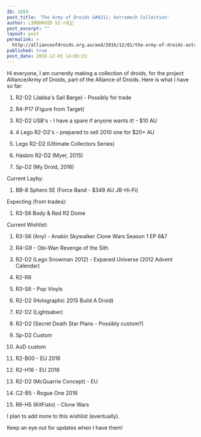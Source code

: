```yaml
---
ID: 1859
post_title: 'The Army of Droids &#8211; Astromech Collection'
author: LIMODROID S2-rd🔭🔬
post_excerpt: ""
layout: post
permalink: >
  http://allianceofdroids.org.au/aod/2016/12/01/the-army-of-droids-astromech-collection/
published: true
post_date: 2016-12-01 14:05:23
---
```

Hi everyone, I am currently making a collection of droids, for the project Alliance/Army of Droids, part of the Alliance of Droids. Here is what I have so far:

1. R2-D2 (Jabba's Sail Barge) - Possibly for trade

2. R4-P17 (Figure from Target)

3. R2-D2 USB's - I have a spare if anyone wants it! - $10 AU

4. 4 Lego R2-D2's - prepared to sell 2010 one for $20+ AU

5. Lego R2-D2 (Ultimate Collectors Series)

6. Hasbro R2-D2 (Myer, 2015)

7. Sp-D2 (My Droid, 2016)

Current Layby:

1. BB-8 Sphero SE (Force Band - $349 AU JB-Hi-Fi)

Expecting (from trades):

1. R3-S6 Body &amp; Red R2 Dome

Current Wishlist:

1. R3-S6 (Any) - Anakin Skywalker Clone Wars Season 1 EP 6&amp;7

2. R4-G9 - Obi-Wan Revenge of the Sith

3. R2-D2 (Lego Snowman 2012) - Expaned Universe (2012 Advent Calendar)

4. R2-R9

5. R3-S6 - Pop Vinyls

6. R2-D2 (Holographic 2015 Build A Droid)

7. R2-D2 (Lightsaber)

8. R2-D2 (Secret Death Star Plans - Possibly custom?)

9. Sp-D2 Custom

10. AoD custom

11. R2-B00 - EU 2016

12. R2-H16 - EU 2016

13. R2-D2 (McQuarrie Concept) - EU

14. C2-B5 - Rogue One 2016

15. R6-H5 (KitFisto) - Clone Wars

I plan to add more to this wishlist (eventually).

Keep an eye out for updates when I have them!